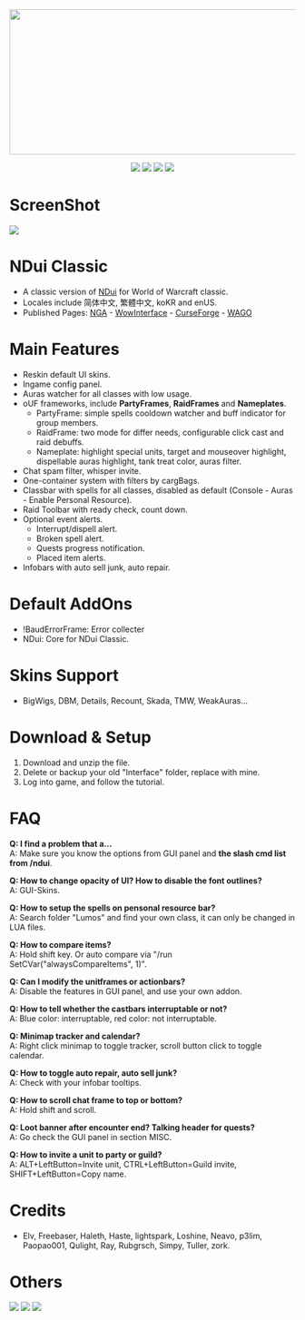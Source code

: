 <div align="center">
<img src="https://i.imgur.com/5CkTA4u.png" width="512" height="256" />


![](https://img.shields.io/github/stars/siweia/NDui?style=social) [![](https://img.shields.io/github/last-commit/siweia/NDui?color=c59a6c&label=Retail)](https://github.com/siweia/NDui) [![](https://img.shields.io/github/last-commit/siweia/NDui/Classic?label=Classic)](https://github.com/siweia/NDui/tree/Classic) [![](https://img.shields.io/github/last-commit/siweia/NDui/Era?color=ffffff&label=Era)](https://github.com/siweia/NDui/tree/Era)


</div>

# ScreenShot
![](https://cdn-wow.mmoui.com/preview/pvw70637.jpg)

# NDui Classic
- A classic version of [NDui](https://github.com/siweia/NDui) for World of Warcraft classic.
- Locales include 简体中文, 繁體中文, koKR and enUS.
- Published Pages: [NGA](https://bbs.nga.cn/read.php?tid=18321155) - [WowInterface](https://www.wowinterface.com/downloads/info26043-NDuiClassicEra.html) - [CurseForge](https://www.curseforge.com/wow/addons/ndui-classic) - [WAGO](https://addons.wago.io/addons/ndui)

# Main Features
- Reskin default UI skins.
- Ingame config panel.
- Auras watcher for all classes with low usage.
- oUF frameworks, include **PartyFrames**, **RaidFrames** and **Nameplates**.
  - PartyFrame: simple spells cooldown watcher and buff indicator for group members.
  - RaidFrame: two mode for differ needs, configurable click cast and raid debuffs.
  - Nameplate: highlight special units, target and mouseover highlight, dispellable auras highlight, tank treat color, auras filter.
- Chat spam filter, whisper invite.
- One-container system with filters by cargBags.
- Classbar with spells for all classes, disabled as default (Console - Auras - Enable Personal Resource).
- Raid Toolbar with ready check, count down.
- Optional event alerts.
  - Interrupt/dispell alert.
  - Broken spell alert.
  - Quests progress notification.
  - Placed item alerts.
- Infobars with auto sell junk, auto repair.

# Default AddOns
- !BaudErrorFrame: Error collecter
- NDui: Core for NDui Classic.

# Skins Support
- BigWigs, DBM, Details, Recount, Skada, TMW, WeakAuras...

# Download & Setup
1. Download and unzip the file.
2. Delete or backup your old "Interface" folder, replace with mine.
3. Log into game, and follow the tutorial.

# FAQ

**Q: I find a problem that a...**
<br>A: Make sure you know the options from GUI panel and **the slash cmd list from /ndui**.</br>

**Q: How to change opacity of UI? How to disable the font outlines?**
<br>A: GUI-Skins.</br>

**Q: How to setup the spells on pensonal resource bar?**
<br>A: Search folder "Lumos" and find your own class, it can only be changed in LUA files.</br>

**Q: How to compare items?**
<br>A: Hold shift key. Or auto compare via "/run SetCVar("alwaysCompareItems", 1)".</br>

**Q: Can I modify the unitframes or actionbars?**
<br>A: Disable the features in GUI panel, and use your own addon.</br>

**Q: How to tell whether the castbars interruptable or not?**
<br>A: Blue color: interruptable, red color: not interruptable.</br>

**Q: Minimap tracker and calendar?**
<br>A: Right click minimap to toggle tracker, scroll button click to toggle calendar.</br>

**Q: How to toggle auto repair, auto sell junk?**
<br>A: Check with your infobar tooltips.</br>

**Q: How to scroll chat frame to top or bottom?**
<br>A: Hold shift and scroll.</br>

**Q: Loot banner after encounter end? Talking header for quests?**
<br>A: Go check the GUI panel in section MISC.</br>

**Q: How to invite a unit to party or guild?**
<br>A: ALT+LeftButton=Invite unit, CTRL+LeftButton=Guild invite, SHIFT+LeftButton=Copy name.</br>

# Credits
- Elv, Freebaser, Haleth, Haste, lightspark, Loshine, Neavo, p3lim, Paopao001, Qulight, Ray, Rubgrsch, Simpy, Tuller, zork.

# Others
[![](https://img.shields.io/discord/438588126718590996?color=7289DA&label=Discord&logo=discord)](https://discord.gg/WXgrfBm) [![](https://img.shields.io/badge/%E2%9D%A4%EF%B8%8FDonate-Patreon-orange)](https://www.patreon.com/siweia) [![](https://img.shields.io/badge/%E2%9D%A4%EF%B8%8FDonate-%E7%88%B1%E5%8F%91%E7%94%B5-8161db)](https://afdian.net/@siweia)
